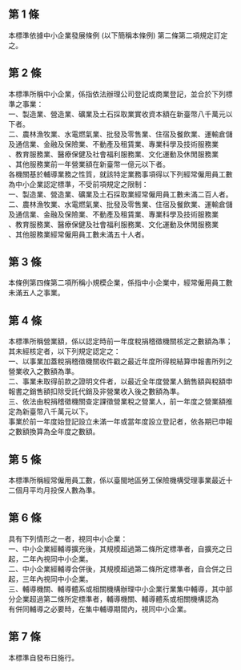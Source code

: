 第 1 條
-------
本標準依據中小企業發展條例 (以下簡稱本條例) 第二條第二項規定訂定  
之。

第 2 條
-------
本標準所稱中小企業，係指依法辦理公司登記或商業登記，並合於下列標  
準之事業：  
一、製造業、營造業、礦業及土石採取業實收資本額在新臺幣八千萬元以  
    下者。  
二、農林漁牧業、水電燃氣業、批發及零售業、住宿及餐飲業、運輸倉儲  
    及通信業、金融及保險業、不動產及租賃業、專業科學及技術服務業  
    、教育服務業、醫療保健及社會福利服務業、文化運動及休閒服務業  
    、其他服務業前一年營業額在新臺幣一億元以下者。  
各機關基於輔導業務之性質，就該特定業務事項得以下列經常僱用員工數  
為中小企業認定標準，不受前項規定之限制：  
一、製造業、營造業、礦業及土石採取業經常僱用員工數未滿二百人者。  
二、農林漁牧業、水電燃氣業、批發及零售業、住宿及餐飲業、運輸倉儲  
    及通信業、金融及保險業、不動產及租賃業、專業科學及技術服務業  
    、教育服務業、醫療保健及社會福利服務業、文化運動及休閒服務業  
    、其他服務業經常僱用員工數未滿五十人者。

第 3 條
-------
本條例第四條第二項所稱小規模企業，係指中小企業中，經常僱用員工數  
未滿五人之事業。

第 4 條
-------
本標準所稱營業額，係以認定時前一年度稅捐稽徵機關核定之數額為準；  
其未經核定者，以下列規定認定之：  
一、以事業加蓋稅捐稽徵機關收件戳之最近年度所得稅結算申報書所列之  
    營業收入之數額為準。  
二、事業未取得前款之證明文件者，以最近全年度營業人銷售額與稅額申  
    報書之銷售額扣除受託代銷及非營業收入後之數額為準。  
三、依法由稅捐稽徵機關查定課徵營業稅之營業人，前一年度之營業額推  
    定為新臺幣八千萬元以下。  
事業於前一年度始登記設立未滿一年或當年度設立登記者，依各期已申報  
之數額換算為全年度之數額。

第 5 條
-------
本標準所稱經常僱用員工數，係以臺閩地區勞工保險機構受理事業最近十  
二個月平均月投保人數為準。

第 6 條
-------
具有下列情形之一者，視同中小企業：   
一、中小企業經輔導擴充後，其規模超過第二條所定標準者，自擴充之日  
    起，二年內視同中小企業。   
二、中小企業經輔導合併後，其規模超過第二條所定標準者，自合併之日  
    起，三年內視同中小企業。   
三、輔導機關、輔導體系或相關機構辦理中小企業行業集中輔導，其中部  
    分企業超過第二條所定標準者，輔導機關、輔導體系或相關機構認為  
    有併同輔導之必要時，在集中輔導期間內，視同中小企業。

第 7 條
-------
本標準自發布日施行。


